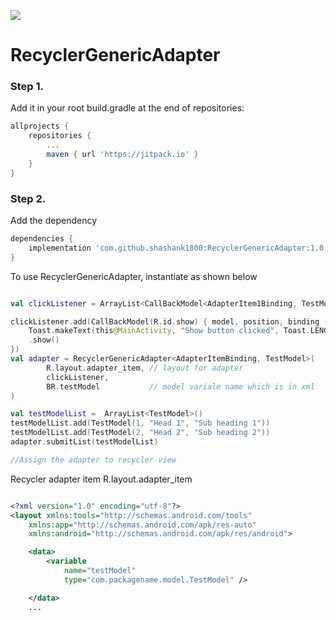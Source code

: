 [![](https://jitpack.io/v/shashank1800/RecyclerGenericAdapter.svg)](https://jitpack.io/#shashank1800/RecyclerGenericAdapter)


# RecyclerGenericAdapter

### Step 1. 
Add it in your root build.gradle at the end of repositories:

```gradle
allprojects {
	repositories {
		...
		maven { url 'https://jitpack.io' }
	}
}
```
### Step 2. 
Add the dependency
```gradle
dependencies {
	implementation 'com.github.shashank1800:RecyclerGenericAdapter:1.0.3'
}
 ```
To use RecyclerGenericAdapter, instantiate as shown below 

```kotlin

val clickListener = ArrayList<CallBackModel<AdapterItem1Binding, TestModel>>()

clickListener.add(CallBackModel(R.id.show) { model, position, binding ->
    Toast.makeText(this@MainActivity, "Show button clicked", Toast.LENGTH_SHORT)
	.show()
})
val adapter = RecyclerGenericAdapter<AdapterItemBinding, TestModel>(
        R.layout.adapter_item, // layout for adapter
        clickListener,
        BR.testModel           // model variale name which is in xml
)

val testModelList =  ArrayList<TestModel>()
testModelList.add(TestModel(1, "Head 1", "Sub heading 1"))
testModelList.add(TestModel(2, "Head 2", "Sub heading 2"))
adapter.submitList(testModelList)

//Assign the adapter to recycler view

```

Recycler adapter item R.layout.adapter_item

```xml

<?xml version="1.0" encoding="utf-8"?>
<layout xmlns:tools="http://schemas.android.com/tools"
    xmlns:app="http://schemas.android.com/apk/res-auto"
    xmlns:android="http://schemas.android.com/apk/res/android">

    <data>
        <variable
            name="testModel"
            type="com.packagename.model.TestModel" />

    </data>
    ...
  ```
    
